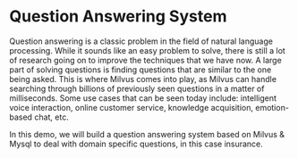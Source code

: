 # Question Answering System
Question answering is a classic problem in the field of natural language processing. While it sounds like an easy problem to solve, there is still a lot of research going on to improve the techniques that we have now. A large part of solving questions is finding questions that are similar to the one being asked. This is where Milvus comes into play, as Milvus can handle searching through billions of previously seen questions in a matter of milliseconds. Some use cases that can be seen today include: intelligent voice interaction, online customer service, knowledge acquisition, emotion-based chat, etc.

In this demo, we will build a question answering system based on Milvus & Mysql to deal with domain specific questions, in this case insurance.

